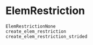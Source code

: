 # ElemRestriction

```@docs
ElemRestrictionNone
create_elem_restriction
create_elem_restriction_strided
```
